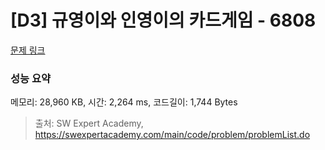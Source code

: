 # [D3] 규영이와 인영이의 카드게임 - 6808 

[문제 링크](https://swexpertacademy.com/main/code/problem/problemDetail.do?contestProbId=AWgv9va6HnkDFAW0) 

### 성능 요약

메모리: 28,960 KB, 시간: 2,264 ms, 코드길이: 1,744 Bytes



> 출처: SW Expert Academy, https://swexpertacademy.com/main/code/problem/problemList.do